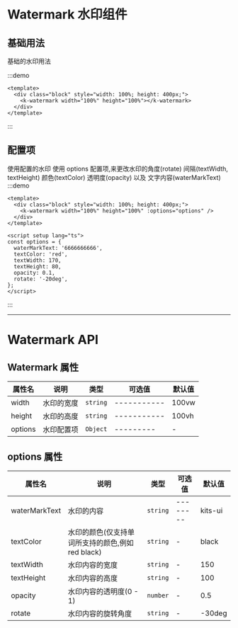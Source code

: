 # Watermark 水印组件

## 基础用法

基础的水印用法

:::demo

```vue
<template>
  <div class="block" style="width: 100%; height: 400px;">
    <k-watermark width="100%" height="100%"></k-watermark>
  </div>
</template>
```

:::

## 配置项

使用配置的水印
使用 options 配置项,来更改水印的角度(rotate) 间隔(textWidth, textHeight) 颜色(textColor) 透明度(opacity) 以及 文字内容(waterMarkText)
:::demo

```vue
<template>
  <div class="block" style="width: 100%; height: 400px;">
    <k-watermark width="100%" height="100%" :options="options" />
  </div>
</template>

<script setup lang="ts">
const options = {
  waterMarkText: '6666666666',
  textColor: 'red',
  textWidth: 170,
  textHeight: 80,
  opacity: 0.1,
  rotate: '-20deg',
};
</script>
```

:::

---

# Watermark API

## Watermark 属性

| 属性名  | 说明       | 类型     | 可选值      | 默认值 |
| ------- | ---------- | -------- | ----------- | ------ |
| width   | 水印的宽度 | `string` | ----------- | 100vw  |
| height  | 水印的高度 | `string` | ----------- | 100vh  |
| options | 水印配置项 | `Object` | ---------   | -      |

## options 属性

| 属性名        | 说明                                              | 类型     | 可选值   | 默认值  |
| ------------- | ------------------------------------------------- | -------- | -------- | ------- |
| waterMarkText | 水印的内容                                        | `string` | -------- | kits-ui |
| textColor     | 水印的颜色(仅支持单词所支持的颜色,例如 red black) | `string` | -        | black   |
| textWidth     | 水印内容的宽度                                    | `string` | -        | 150     |
| textHeight    | 水印内容的高度                                    | `string` | -        | 100     |
| opacity       | 水印内容的透明度(0 - 1)                           | `number` | -        | 0.5     |
| rotate        | 水印内容的旋转角度                                | `string` | -        | -30deg  |
